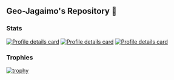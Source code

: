 ## Geo-Jagaimo's Repository 🥔

### Stats
[![Profile details card](http://github-profile-summary-cards.vercel.app/api/cards/profile-details?username=Geo-Jagaimo&theme=nord_dark)](https://github.com/vn7n24fzkq/github-profile-summary-cards)
[![Profile details card](http://github-profile-summary-cards.vercel.app/api/cards/most-commit-language?username=Geo-Jagaimo&theme=nord_dark)](https://github.com/vn7n24fzkq/github-profile-summary-cards)
[![Profile details card](http://github-profile-summary-cards.vercel.app/api/cards/productive-time?username=Geo-Jagaimo&theme=nord_dark&utcOffset=9)](https://github.com/vn7n24fzkq/github-profile-summary-cards)

### Trophies
[![trophy](https://github-profile-trophy.vercel.app/?username=Geo-Jagaimo&theme=nord)](https://github.com/ryo-ma/github-profile-trophy)



<!--
**Geo-Jagaimo/Geo-Jagaimo** is a ✨ _special_ ✨ repository because its `README.md` (this file) appears on your GitHub profile.

Here are some ideas to get you started:

- 🔭 I’m currently working on ...
- 🌱 I’m currently learning ...
- 👯 I’m looking to collaborate on ...
- 🤔 I’m looking for help with ...
- 💬 Ask me about ...
- 📫 How to reach me: ...
- 😄 Pronouns: ...
- ⚡ Fun fact: ...
-->
